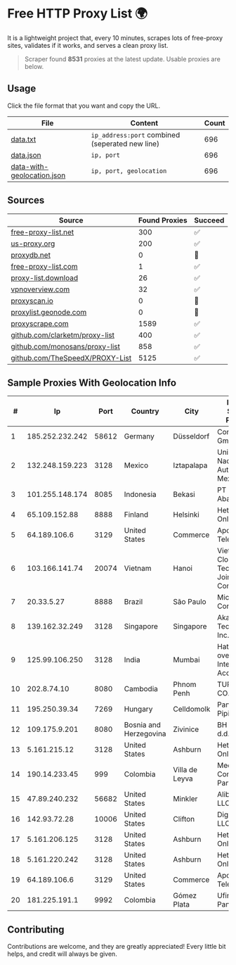 
# Free HTTP Proxy List 🌍

It is a lightweight project that, every 10 minutes, scrapes lots of free-proxy sites, validates if it works, and serves a clean proxy list.


> Scraper found **8531** proxies at the latest update. Usable proxies are below.

## Usage

Click the file format that you want and copy the URL.


|File|Content|Count|
|----|-------|-----|
|[data.txt](https://raw.githubusercontent.com/themiralay/Proxy-List-World/master/data.txt)|`ip_address:port` combined (seperated new line)|696|
|[data.json](https://raw.githubusercontent.com/themiralay/Proxy-List-World/master/data.json)|`ip, port`|696|
|[data-with-geolocation.json](https://raw.githubusercontent.com/themiralay/Proxy-List-World/master/data-with-geolocation.json)|`ip, port, geolocation`|696|

## Sources

|Source|Found Proxies|Succeed|
|------|-------------|-------|
|[free-proxy-list.net](https://free-proxy-list.net)|300|✅|
|[us-proxy.org](https://www.us-proxy.org)|200|✅|
|[proxydb.net](http://proxydb.net)|0|🚫|
|[free-proxy-list.com](https://free-proxy-list.com/?page=&port=&type%5B%5D=http&type%5B%5D=https&up_time=0&search=Search)|1|✅|
|[proxy-list.download](https://www.proxy-list.download/HTTP)|26|✅|
|[vpnoverview.com](https://vpnoverview.com/privacy/anonymous-browsing/free-proxy-servers)|32|✅|
|[proxyscan.io](https://www.proxyscan.io)|0|🚫|
|[proxylist.geonode.com](https://proxylist.geonode.com/api/proxy-list?limit=300&page=1&sort_by=lastChecked&sort_type=desc&protocols=http,https)|0|🚫|
|[proxyscrape.com](https://api.proxyscrape.com/v2/?request=displayproxies&protocol=http&timeout=10000&country=all&ssl=all&anonymity=all)|1589|✅|
|[github.com/clarketm/proxy-list](https://raw.githubusercontent.com/clarketm/proxy-list/master/proxy-list-raw.txt)|400|✅|
|[github.com/monosans/proxy-list](https://raw.githubusercontent.com/monosans/proxy-list/main/proxies/http.txt)|858|✅|
|[github.com/TheSpeedX/PROXY-List](https://raw.githubusercontent.com/TheSpeedX/PROXY-List/master/http.txt)|5125|✅|


## Sample Proxies With Geolocation Info

|#|Ip|Port|Country|City|Internet Service Provider|
|-|--|----|-------|----|-------------------------|
|1|185.252.232.242|58612|Germany|Düsseldorf|Contabo GmbH|
|2|132.248.159.223|3128|Mexico|Iztapalapa|Universidad Nacional Autonoma de Mexico|
|3|101.255.148.174|8085|Indonesia|Bekasi|PT Remala Abadi|
|4|65.109.152.88|8888|Finland|Helsinki|Hetzner Online GmbH|
|5|64.189.106.6|3129|United States|Commerce|Apogee Telecom Inc.|
|6|103.166.141.74|20074|Vietnam|Hanoi|Viet NAM Cloud Technology Joint Stock Company|
|7|20.33.5.27|8888|Brazil|São Paulo|Microsoft Corporation|
|8|139.162.32.249|3128|Singapore|Singapore|Akamai Technologies, Inc.|
|9|125.99.106.250|3128|India|Mumbai|Hathway IP over Cable Internet Access|
|10|202.8.74.10|8080|Cambodia|Phnom Penh|TURBOTECH CO., LTD.|
|11|195.250.39.34|7269|Hungary|Celldomolk|Pannon Pipics Ltd.|
|12|109.175.9.201|8080|Bosnia and Herzegovina|Zivinice|BH Telecom d.d. Sarajevo|
|13|5.161.215.12|3128|United States|Ashburn|Hetzner Online GmbH|
|14|190.14.233.45|999|Colombia|Villa de Leyva|Media Commerce Partners S.A|
|15|47.89.240.232|56682|United States|Minkler|Alibaba.com LLC|
|16|142.93.72.28|10006|United States|Clifton|DigitalOcean, LLC|
|17|5.161.206.125|3128|United States|Ashburn|Hetzner Online GmbH|
|18|5.161.220.242|3128|United States|Ashburn|Hetzner Online GmbH|
|19|64.189.106.6|3129|United States|Commerce|Apogee Telecom Inc.|
|20|181.225.191.1|9992|Colombia|Gómez Plata|Ufinet Panama S.A.|



## Contributing

Contributions are welcome, and they are greatly appreciated! Every
little bit helps, and credit will always be given.

